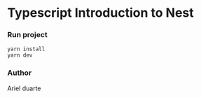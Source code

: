 # Typescript Introduction to Nest

### Run project

```
yarn install
yarn dev
```

### Author

Ariel duarte
